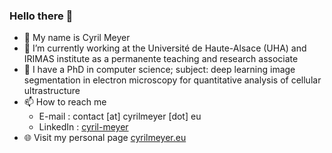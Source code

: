 ### Hello there 👋

* 📝 My name is Cyril Meyer
* 🏫 I’m currently working at the Université de Haute-Alsace (UHA) and IRIMAS institute as a permanente teaching and research associate
* 🔭 I have a PhD in computer science; subject: deep learning image segmentation in electron microscopy for quantitative analysis of cellular ultrastructure
* 📫 How to reach me
  * E-mail : contact [at] cyrilmeyer [dot] eu  
  * LinkedIn : [cyril-meyer](https://www.linkedin.com/in/cyril-meyer/)  
* 🌐 Visit my personal page [cyrilmeyer.eu](https://cyrilmeyer.eu/)

<!--
**Cyril-Meyer/Cyril-Meyer** is a ✨ _special_ ✨ repository because its `README.md` (this file) appears on your GitHub profile.

Here are some ideas to get you started:

- 🔭 I’m currently working on ...
- 🌱 I’m currently learning ...
- 👯 I’m looking to collaborate on ...
- 🤔 I’m looking for help with ...
- 💬 Ask me about ...
- 📫 How to reach me: ...
- 😄 Pronouns: ...
- ⚡ Fun fact: ...
-->
